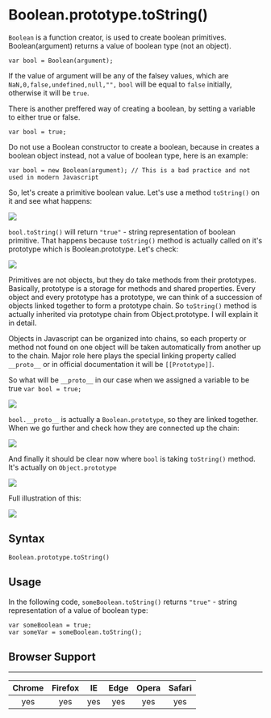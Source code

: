 # Boolean.prototype.toString()

`Boolean` is a function creator, is used to create boolean primitives. Boolean(argument) returns a value of boolean type (not an object). 

```
var bool = Boolean(argument);
```

If the value of argument will be any of the falsey values, which are `NaN,0,false,undefined,null,"",` `bool` will be equal to `false` initially, otherwise it will be `true`. 

There is another preffered way of creating a boolean, by setting a variable to either true or false.

```
var bool = true;
```

Do not use a Boolean constructor to create a boolean, because in creates a boolean object instead, not a value of boolean type, here is an example:

```
var bool = new Boolean(argument); // This is a bad practice and not used in modern Javascript
```

So, let's create a primitive boolean value. Let's use a method `toString()` on it and see what happens:

![](http://i.imgur.com/XTL2nXk.png)

`bool.toString()` will return `"true"` - string representation of boolean primitive. That happens because `toString()` method is actually called on it's prototype which is Boolean.prototype. Let's check:

![](http://i.imgur.com/DZoggdi.png)


Primitives are not objects, but they do take methods from their prototypes. Basically, prototype is a storage for methods and shared properties. Every object and every prototype has a prototype, we can think of a succession of objects linked together to form a prototype chain. So `toString()` method is actually inherited via prototype chain from Object.prototype. I will explain it in detail.

Objects in Javascript can be organized into chains, so each property or method not found on one object will be taken automatically from another up to the chain. Major role here plays the special linking property called `__proto__` or in official documentation it will be `[[Prototype]]`. 

So what will be `__proto__` in our case when we assigned a variable to be true `var bool = true;`

![](http://i.imgur.com/YNZw5PB.png)

`bool.__proto__` is actually a `Boolean.prototype`, so they are linked together. When we go further and check how they are connected up the chain:

![](http://i.imgur.com/3moJ7c3.png)

And finally it should be clear now where `bool` is taking `toString()` method. It's actually on `Object.prototype`

![](http://i.imgur.com/bAWrSsL.png)


Full illustration of this:

![](http://i.imgur.com/hxKWv8d.png)


## Syntax

```
Boolean.prototype.toString()
```

## Usage

In the following code, `someBoolean.toString()` returns `"true"` - string representation of a value of boolean type:

```
var someBoolean = true;
var someVar = someBoolean.toString();
```  

## Browser Support
---

| Chrome | Firefox | IE | Edge | Opera | Safari |
| :---: | :---: | :-----: | :---: | :---: | :-----: |
| yes | yes | yes | yes | yes | yes |
